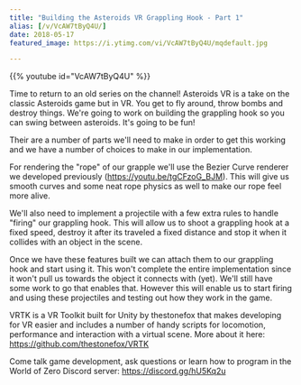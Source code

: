 ```yaml
---
title: "Building the Asteroids VR Grappling Hook - Part 1"
alias: [/v/VcAW7tByQ4U/]
date: 2018-05-17
featured_image: https://i.ytimg.com/vi/VcAW7tByQ4U/mqdefault.jpg

---
```


{{% youtube id="VcAW7tByQ4U" %}}

Time to return to an old series on the channel! Asteroids VR is a take on the classic Asteroids game but in VR. You get to fly around, throw bombs and destroy things. We're going to work on building the grappling hook so you can swing between asteroids. It's going to be fun!

Their are a number of parts we'll need to make in order to get this working and we have a number of choices to make in our implementation.

For rendering the "rope" of our grapple we'll use the Bezier Curve renderer we developed previously (https://youtu.be/tgCFzoG_BJM). This will give us smooth curves and some neat rope physics as well to make our rope feel more alive.

We'll also need to implement a projectile with a few extra rules to handle "firing" our grappling hook. This will allow us to shoot a grappling hook at a fixed speed, destroy it after its traveled a fixed distance and stop it when it collides with an object in the scene.

Once we have these features built we can attach them to our grappling hook and start using it. This won't complete the entire implementation since it won't pull us towards the object it connects with (yet). We'll still have some work to go that enables that. However this will enable us to start firing and using these projectiles and testing out how they work in the game.


VRTK is a VR Toolkit built for Unity by thestonefox that makes developing for VR easier and includes a number of handy scripts for locomotion, performance and interaction with a virtual scene. More about it here: https://github.com/thestonefox/VRTK

Come talk game development, ask questions or learn how to program in the World of Zero Discord server: https://discord.gg/hU5Kq2u